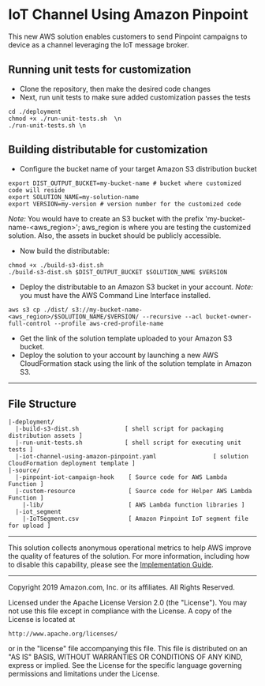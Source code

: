 # IoT Channel Using Amazon Pinpoint
This new AWS solution enables customers to send Pinpoint campaigns to device as a channel leveraging the IoT message broker.


## Running unit tests for customization
* Clone the repository, then make the desired code changes
* Next, run unit tests to make sure added customization passes the tests
```
cd ./deployment
chmod +x ./run-unit-tests.sh  \n
./run-unit-tests.sh \n
```

## Building distributable for customization
* Configure the bucket name of your target Amazon S3 distribution bucket
```
export DIST_OUTPUT_BUCKET=my-bucket-name # bucket where customized code will reside
export SOLUTION_NAME=my-solution-name
export VERSION=my-version # version number for the customized code
```
_Note:_ You would have to create an S3 bucket with the prefix 'my-bucket-name-<aws_region>'; aws_region is where you are testing the customized solution. Also, the assets in bucket should be publicly accessible.

* Now build the distributable:
```
chmod +x ./build-s3-dist.sh
./build-s3-dist.sh $DIST_OUTPUT_BUCKET $SOLUTION_NAME $VERSION
```

* Deploy the distributable to an Amazon S3 bucket in your account. _Note:_ you must have the AWS Command Line Interface installed.
```
aws s3 cp ./dist/ s3://my-bucket-name-<aws_region>/$SOLUTION_NAME/$VERSION/ --recursive --acl bucket-owner-full-control --profile aws-cred-profile-name
```

* Get the link of the solution template uploaded to your Amazon S3 bucket.
* Deploy the solution to your account by launching a new AWS CloudFormation stack using the link of the solution template in Amazon S3.

***

## File Structure

```
|-deployment/
  |-build-s3-dist.sh             [ shell script for packaging distribution assets ]
  |-run-unit-tests.sh            [ shell script for executing unit tests ]
  |-iot-channel-using-amazon-pinpoint.yaml                [ solution CloudFormation deployment template ]
|-source/
  |-pinpoint-iot-campaign-hook    [ Source code for AWS Lambda Function ]
  |-custom-resource               [ Source code for Helper AWS Lambda Function ]
    |-lib/                        [ AWS Lambda function libraries ]
  |-iot_segment                   
    |-IoTSegment.csv              [ Amazon Pinpoint IoT segment file for upload ]
```


***
 
This solution collects anonymous operational metrics to help AWS improve the quality of features of the solution. For more information, including how to disable this capability, please see the [Implementation Guide](https://docs.aws.amazon.com/solutions/latest/iot-channel-using-amazon-pinpoint/appendix.html).

***


Copyright 2019 Amazon.com, Inc. or its affiliates. All Rights Reserved.

Licensed under the Apache License Version 2.0 (the "License"). You may not use this file except in compliance with the License. A copy of the License is located at

    http://www.apache.org/licenses/

or in the "license" file accompanying this file. This file is distributed on an "AS IS" BASIS, WITHOUT WARRANTIES OR CONDITIONS OF ANY KIND, express or implied. See the License for the specific language governing permissions and limitations under the License.

